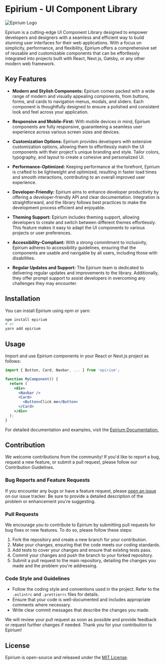 # Epirium - UI Component Library

![Epirium Logo](link/to/your/logo.png)

Epirium is a cutting-edge UI Component Library designed to empower developers and designers with a seamless and efficient way to build stunning user interfaces for their web applications. With a focus on simplicity, performance, and flexibility, Epirium offers a comprehensive set of reusable and customizable components that can be effortlessly integrated into projects built with React, Next.js, Gatsby, or any other modern web framework.

## Key Features

- **Modern and Stylish Components:** Epirium comes packed with a wide range of modern and visually appealing components, from buttons, forms, and cards to navigation menus, modals, and sliders. Each component is thoughtfully designed to ensure a polished and consistent look and feel across your application.

- **Responsive and Mobile-First:** With mobile devices in mind, Epirium components are fully responsive, guaranteeing a seamless user experience across various screen sizes and devices.

- **Customization Options:** Epirium provides developers with extensive customization options, allowing them to effortlessly match the UI components with their project's unique branding and style. Tailor colors, typography, and layout to create a cohesive and personalized UI.

- **Performance-Optimized:** Keeping performance at the forefront, Epirium is crafted to be lightweight and optimized, resulting in faster load times and smooth interactions, contributing to an overall improved user experience.

- **Developer-Friendly:** Epirium aims to enhance developer productivity by offering a developer-friendly API and clear documentation. Integration is straightforward, and the library follows best practices to make the development process efficient and enjoyable.

- **Theming Support:** Epirium includes theming support, allowing developers to create and switch between different themes effortlessly. This feature makes it easy to adapt the UI components to various projects or user preferences.

- **Accessibility-Compliant:** With a strong commitment to inclusivity, Epirium adheres to accessibility guidelines, ensuring that the components are usable and navigable by all users, including those with disabilities.

- **Regular Updates and Support:** The Epirium team is dedicated to delivering regular updates and improvements to the library. Additionally, they offer prompt support to assist developers in overcoming any challenges they may encounter.

## Installation

You can install Epirium using npm or yarn:

```bash
npm install epirium
# or
yarn add epirium
```

## Usage

Import and use Epirium components in your React or Next.js project as follows:

```jsx
import { Button, Card, Navbar, ... } from 'epirium';

function MyComponent() {
  return (
    <div>
      <Navbar />
      <Card>
        <Button>Click me</Button>
      </Card>
    </div>
  );
}
```

For detailed documentation and examples, visit the [Epirium Documentation.](https://epiriumdocs.vercel.app)

## Contribution

We welcome contributions from the community! If you'd like to report a bug, request a new feature, or submit a pull request, please follow our Contribution Guidelines.

### Bug Reports and Feature Requests

If you encounter any bugs or have a feature request, please [open an issue](link/to/your/issue/tracker) on our issue tracker. Be sure to provide a detailed description of the problem or enhancement you're suggesting.

### Pull Requests

We encourage you to contribute to Epirium by submitting pull requests for bug fixes or new features. To do so, please follow these steps:

1. Fork the repository and create a new branch for your contribution.
2. Make your changes, ensuring that the code meets our coding standards.
3. Add tests to cover your changes and ensure that existing tests pass.
4. Commit your changes and push the branch to your forked repository.
5. Submit a pull request to the main repository, detailing the changes you made and the problem you're addressing.

### Code Style and Guidelines

- Follow the coding style and conventions used in the project. Refer to the `.eslintrc` and `.prettierrc` files for details.
- Ensure that your code is well-documented and includes appropriate comments where necessary.
- Write clear commit messages that describe the changes you made.

We will review your pull request as soon as possible and provide feedback or request further changes if needed. Thank you for your contribution to Epirium!

## License

Epirium is open-source and released under the [MIT License](https://choosealicense.com/licenses/mit/).
